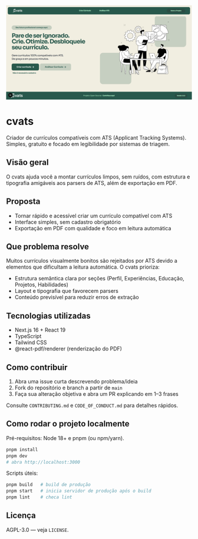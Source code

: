 ![cvats - printscreen](public/printscreen.png)

# cvats

Criador de currículos compatíveis com ATS (Applicant Tracking Systems). Simples, gratuito e focado em legibilidade por sistemas de triagem.

## Visão geral

O cvats ajuda você a montar currículos limpos, sem ruídos, com estrutura e tipografia amigáveis aos parsers de ATS, além de exportação em PDF.

## Proposta

- Tornar rápido e acessível criar um currículo compatível com ATS
- Interface simples, sem cadastro obrigatório
- Exportação em PDF com qualidade e foco em leitura automática

## Que problema resolve

Muitos currículos visualmente bonitos são rejeitados por ATS devido a elementos que dificultam a leitura automática. O cvats prioriza:

- Estrutura semântica clara por seções (Perfil, Experiências, Educação, Projetos, Habilidades)
- Layout e tipografia que favorecem parsers
- Conteúdo previsível para reduzir erros de extração

## Tecnologias utilizadas

- Next.js 16 + React 19
- TypeScript
- Tailwind CSS
- @react-pdf/renderer (renderização do PDF)

## Como contribuir

1. Abra uma issue curta descrevendo problema/ideia
2. Fork do repositório e branch a partir de `main`
3. Faça sua alteração objetiva e abra um PR explicando em 1–3 frases

Consulte `CONTRIBUTING.md` e `CODE_OF_CONDUCT.md` para detalhes rápidos.

## Como rodar o projeto localmente

Pré-requisitos: Node 18+ e pnpm (ou npm/yarn).

```bash
pnpm install
pnpm dev
# abra http://localhost:3000
```

Scripts úteis:

```bash
pnpm build   # build de produção
pnpm start   # inicia servidor de produção após o build
pnpm lint    # checa lint
```

## Licença

AGPL-3.0 — veja `LICENSE`.


